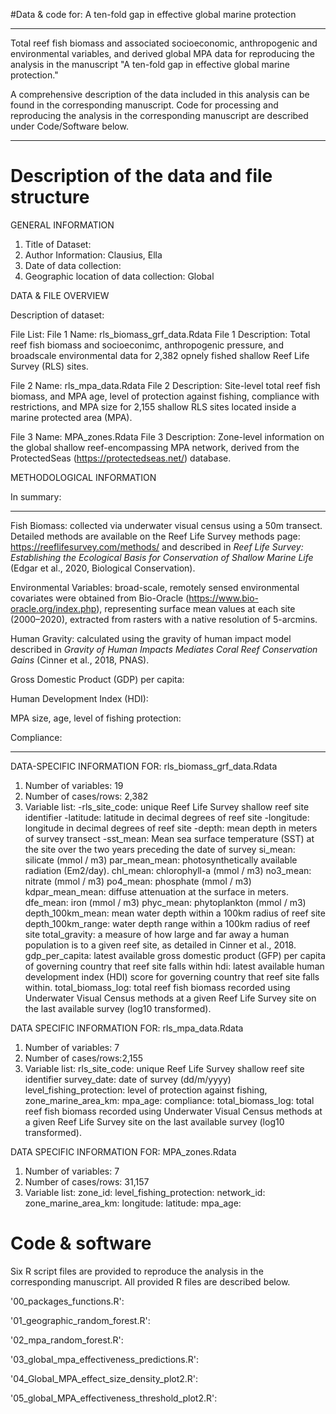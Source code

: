 #Data &amp; code for: A ten-fold gap in effective global marine protection 

--- 

Total reef fish biomass and associated socioeconomic, anthropogenic and environmental variables, and derived global MPA data for reproducing the analysis in the manuscript "A ten-fold gap in effective global marine protection." 

A comprehensive description of the data included in this analysis can be found in the corresponding manuscript. Code for processing and reproducing the analysis in the corresponding manuscript are described under Code/Software below. 

---

# Description of the data and file structure 

GENERAL INFORMATION 
1. Title of Dataset: 
2. Author Information: Clausius, Ella 
3. Date of data collection:
4. Geographic location of data collection: Global

DATA & FILE OVERVIEW 

Description of dataset: 

File List: 
File 1 Name: rls_biomass_grf_data.Rdata
File 1 Description: Total reef fish biomass and socioeconimc, anthropogenic pressure, and broadscale environmental data for 2,382 opnely fished shallow Reef Life Survey (RLS) sites. 

File 2 Name: rls_mpa_data.Rdata 
File 2 Description: Site-level total reef fish biomass, and MPA age, level of protection against fishing, compliance with restrictions, and MPA size for 2,155 shallow RLS sites located inside a marine protected area (MPA). 

File 3 Name: MPA_zones.Rdata 
File 3 Description: Zone-level information on the global shallow reef-encompassing MPA network, derived from the ProtectedSeas (https://protectedseas.net/) database. 


METHODOLOGICAL INFORMATION 

In summary: 

---
Fish Biomass: collected via underwater visual census using a 50m transect. Detailed methods are available on the Reef Life Survey methods page: https://reeflifesurvey.com/methods/ and described in *Reef Life Survey: Establishing the Ecological Basis for Conservation of Shallow Marine Life* (Edgar et al., 2020, Biological Conservation).

Environmental Variables: broad-scale, remotely sensed environmental covariates were obtained from Bio-Oracle (https://www.bio-oracle.org/index.php), representing surface mean values at each site (2000–2020), extracted from rasters with a native resolution of 5-arcmins.

Human Gravity: calculated using the gravity of human impact model described in *Gravity of Human Impacts Mediates Coral Reef Conservation Gains* (Cinner et al., 2018, PNAS).

Gross Domestic Product (GDP) per capita: 

Human  Development Index (HDI): 

MPA size, age, level of fishing protection: 

Compliance: 


--- 

DATA-SPECIFIC INFORMATION FOR: rls_biomass_grf_data.Rdata 
1. Number of variables: 19 
2. Number of cases/rows: 2,382
3. Variable list:
   -rls_site_code: unique Reef Life Survey shallow reef site identifier
   -latitude: latitude in decimal degrees of reef site
   -longitude: longitude in decimal degrees of reef site 
   -depth: mean depth in meters of survey transect
   -sst_mean: Mean sea surface temperature (SST) at the site over the two years preceding the date of survey
   si_mean: silicate (mmol / m3)
   par_mean_mean: photosynthetically available radiation (Em2/day).
   chl_mean:  chlorophyll-a (mmol / m3)
   no3_mean: nitrate (mmol / m3)
   po4_mean: phosphate (mmol / m3)
   kdpar_mean_mean: diffuse attenuation at the surface in meters.
   dfe_mean: iron (mmol / m3)
   phyc_mean: phytoplankton (mmol / m3)
   depth_100km_mean: mean water depth within a 100km radius of reef site 
   depth_100km_range: water depth range within a 100km radius of reef site 
   total_gravity: a measure of how large and far away a human population is to a given reef site, as detailed in Cinner et al., 2018.
   gdp_per_capita: latest available gross domestic product (GFP) per capita of governing country that reef site falls within
   hdi: latest available human development index (HDI) score for governing country that reef site falls within. 
   total_biomass_log: total reef fish biomass recorded using Underwater Visual Census methods at a given Reef Life Survey site on the last available survey (log10 transformed).

DATA SPECIFIC INFORMATION FOR: rls_mpa_data.Rdata 
1. Number of variables: 7
2. Number of cases/rows:2,155
3. Variable list:
   rls_site_code: unique Reef Life Survey shallow reef site identifier
   survey_date: date of survey (dd/m/yyyy)
   level_fishing_protection: level of protection against fishing, 
   zone_marine_area_km:
   mpa_age:
   compliance:
   total_biomass_log: total reef fish biomass recorded using Underwater Visual Census methods at a given Reef Life Survey site on the last available survey (log10 transformed).

DATA SPECIFIC INFORMATION FOR: MPA_zones.Rdata 
1. Number of variables: 7
2. Number of cases/rows: 31,157
3. Variable list:
   zone_id:
   level_fishing_protection:
   network_id:
   zone_marine_area_km:
   longitude:
   latitude:
   mpa_age:

# Code & software 
Six R script files are provided to reproduce the analysis in the corresponding manuscript. All provided R files are described below.

'00_packages_functions.R': 

'01_geographic_random_forest.R':

'02_mpa_random_forest.R': 

'03_global_mpa_effectiveness_predictions.R':

'04_Global_MPA_effect_size_density_plot2.R': 

'05_global_MPA_effectiveness_threshold_plot2.R': 


   

   


